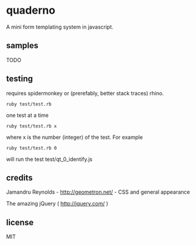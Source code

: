 
# quaderno

A mini form templating system in javascript.


## samples

TODO


## testing

requires spidermonkey or (prerefably, better stack traces) rhino.

    ruby test/test.rb

one test at a time

    ruby test/test.rb x

where x is the number (integer) of the test. For example

    ruby test/test.rb 0

will run the test test/qt_0_identify.js


## credits

Jamandru Reynolds - <a href="http://geometron.net">http://geometron.net/</a> - CSS and general appearance

The amazing jQuery ( http://jquery.com/ )


## license

MIT

